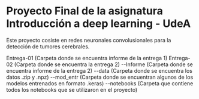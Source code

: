 # Proyecto Final de la asignatura Introducción a deep learning - UdeA

Este proyecto cosiste en redes neuronales convolusionales para la detección de tumores cerebrales.

Entrega-01 (Carpeta donde se encuentra informe de la entrega 1)
Entrega-02 (Carpeta donde se encuentra la entrega 2)
--Informe (Carpeta donde se encuentra informe de la entrega 2)
--data (Carpeta donde se encuentra los datos .zip y .npz)
--mod_entr (Carpeta donde se encuentran algunos de los modelos entrenados en formato .keras)
--notebooks (Carpeta que contiene todos los notebooks que se utilizaron en el proyecto)
